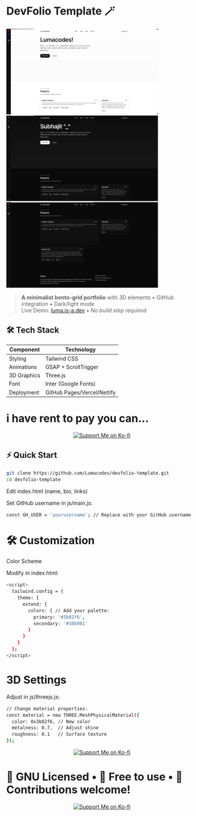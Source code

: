 # DevFolio Template 🪄

<div class="bento-readme-grid">
  <img src="./Screenshot_2025-08-16_11.02.38.png" alt="Light Mode Preview" width="400">
  <img src="./Screenshot_2025-08-16_11.02.45.png" alt="Dark Mode Preview" width="400">
  <img src="./Screenshot_2025-08-16_11.02.52.png" alt="Mobile Preview" width="400">
</div>



> **A minimalist bento-grid portfolio** with 3D elements • GitHub integration • Dark/light mode  
> Live Demo: [luma.is-a.dev](https://luma.is-a.dev) • *No build step required*





## 🛠️ Tech Stack

| Component       | Technology              |
|-----------------|-------------------------|
| Styling         | Tailwind CSS            |
| Animations      | GSAP + ScrollTrigger    |
| 3D Graphics     | Three.js                |
| Font            | Inter (Google Fonts)    |
| Deployment      | GitHub Pages/Vercel/Netlify |


# i have rent to pay you can...
<div align="center">
  <a href="https://ko-fi.com/lumacodes" target="_blank">
    <img src="https://cdn.ko-fi.com/cdn/kofi3.png?v=3" alt="Support Me on Ko-fi" height="50">
  </a>
</div>

## ⚡ Quick Start

```bash
git clone https://github.com/Lumacodes/devfolio-template.git
cd devfolio-template
```


Edit index.html (name, bio, links)

Set GitHub username in js/main.js:

```bash
const GH_USER = 'yourusername'; // Replace with your GitHub username
```

# 🛠️ Customization
Color Scheme

Modify in index.html:

```bash
<script>
  tailwind.config = {
    theme: {
      extend: {
        colors: { // Add your palette:
          primary: '#3b82f6',
          secondary: '#10b981'
        }
      }
    }
  };
</script>
```
# 3D Settings

Adjust in js/threejs.js:
```bash
// Change material properties:
const material = new THREE.MeshPhysicalMaterial({
  color: 0x3b82f6, // New color
  metalness: 0.7,  // Adjust shine
  roughness: 0.1   // Surface texture
});
```

<div align="center">
  <a href="https://ko-fi.com/lumacodes" target="_blank">
    <img src="https://cdn.ko-fi.com/cdn/kofi3.png?v=3" alt="Support Me on Ko-fi" height="50">
  </a>
</div>

# 📜 GNU Licensed</strong> • 🎨 Free to use • 🤝 Contributions welcome!

<div align="center">
  <a href="https://ko-fi.com/lumacodes" target="_blank">
    <img src="https://cdn.ko-fi.com/cdn/kofi3.png?v=3" alt="Support Me on Ko-fi" height="100">
  </a>
</div>
